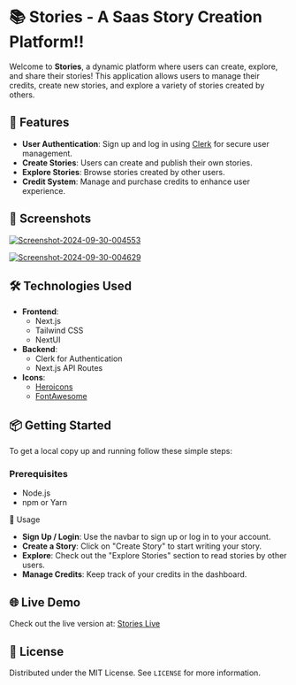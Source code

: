 # 📚 Stories - A Saas Story Creation Platform!! 

Welcome to **Stories**, a dynamic platform where users can create, explore, and share their stories! This application allows users to manage their credits, create new stories, and explore a variety of stories created by others.

## 🚀 Features

- **User Authentication**: Sign up and log in using [Clerk](https://clerk.dev/) for secure user management.
- **Create Stories**: Users can create and publish their own stories.
- **Explore Stories**: Browse stories created by other users.
- **Credit System**: Manage and purchase credits to enhance user experience.

## 📸 Screenshots

<a href="https://ibb.co/cbCs4sz"><img src="https://i.ibb.co/B4rY0Y8/Screenshot-2024-09-30-004553.png" alt="Screenshot-2024-09-30-004553" border="0" /></a>

<a href="https://ibb.co/r0vFk09"><img src="https://i.ibb.co/tK3QBKR/Screenshot-2024-09-30-004629.png" alt="Screenshot-2024-09-30-004629" border="0" /></a>



## 🛠️ Technologies Used

- **Frontend**: 
  - Next.js
  - Tailwind CSS
  - NextUI
- **Backend**: 
  - Clerk for Authentication
  - Next.js API Routes
- **Icons**: 
  - [Heroicons](https://heroicons.com/)
  - [FontAwesome](https://fontawesome.com/)

## 📦 Getting Started

To get a local copy up and running follow these simple steps:

### Prerequisites

- Node.js
- npm or Yarn

🔧 Usage

- **Sign Up / Login**: Use the navbar to sign up or log in to your account.
- **Create a Story**: Click on "Create Story" to start writing your story.
- **Explore**: Check out the "Explore Stories" section to read stories by other users.
- **Manage Credits**: Keep track of your credits in the dashboard.

## 🌐 Live Demo

Check out the live version at: [Stories Live](https://kids-stories.vercel.app/)


## 📝 License

Distributed under the MIT License. See `LICENSE` for more information.

